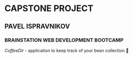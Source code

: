 # CAPSTONE PROJECT

## PAVEL ISPRAVNIKOV

### BRAINSTATION WEB DEVELOPMENT BOOTCAMP

_CoffeeDir_ - application to keep track of your bean collection 🤔
